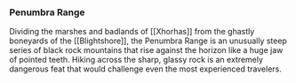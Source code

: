 ### Penumbra Range

Dividing the marshes and badlands of [[Xhorhas]] from the ghastly boneyards of the [[Blightshore]], the Penumbra Range is an unusually steep series of black rock mountains that rise against the horizon like a huge jaw of pointed teeth. Hiking across the sharp, glassy rock is an extremely dangerous feat that would challenge even the most experienced travelers.
